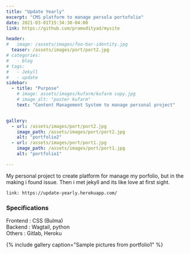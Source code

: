 ```yaml
---
title: "Update Yearly"
excerpt: "CMS platform to manage persola portofolio"
date: 2021-03-01T15:34:30-04:00
link: https://github.com/pramudityad/mysite

header:
#   image: /assets/images/foo-bar-identity.jpg
  teaser: /assets/images/port/port2.jpg
# categories:
#   - blog
# tags:
#   - Jekyll
#   - update
sidebar:
  - title: "Purpose"
    # image: assets/images/kufarm/kufarm copy.jpg
    # image_alt: "poster kufarm"
    text: "Content Management System to manage personal project"


gallery:
  - url: /assets/images/port/port2.jpg
    image_path: /assets/images/port/port2.jpg
    alt: "portfolio2"
  - url: /assets/images/port/port1.jpg
    image_path: /assets/images/port/port1.jpg
    alt: "portfolio1"

---
```


My personal project to create platform for manage my porfolio, but in the making i found issue. Then i met jekyll and its like love at first sight.

`link: https://update-yearly.herokuapp.com/`

### Specifications
Frontend : CSS (Bulma)  
Backend : Wagtail, python  
Others : Gitlab, Heroku  



{% include gallery caption="Sample pictures from portfolio1" %}
